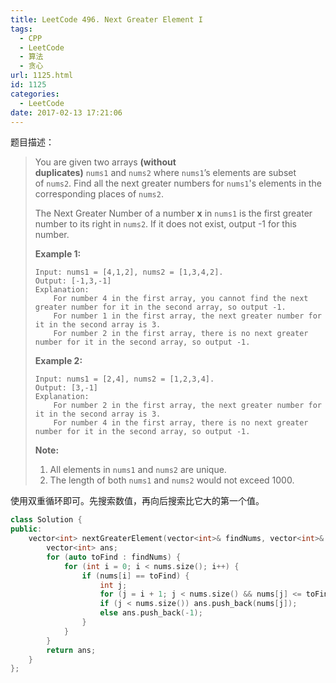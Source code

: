 ```yaml
---
title: LeetCode 496. Next Greater Element I
tags:
  - CPP
  - LeetCode
  - 算法
  - 贪心
url: 1125.html
id: 1125
categories:
  - LeetCode
date: 2017-02-13 17:21:06
---
```

题目描述：

> You are given two arrays **(without duplicates)** `nums1` and `nums2` where `nums1`’s elements are subset of `nums2`. Find all the next greater numbers for `nums1`'s elements in the corresponding places of `nums2`.
>
> The Next Greater Number of a number **x** in `nums1` is the first greater number to its right in `nums2`. If it does not exist, output -1 for this number.
>
> **Example 1:**
>
> ```
> Input: nums1 = [4,1,2], nums2 = [1,3,4,2].
> Output: [-1,3,-1]
> Explanation:
>     For number 4 in the first array, you cannot find the next greater number for it in the second array, so output -1.
>     For number 1 in the first array, the next greater number for it in the second array is 3.
>     For number 2 in the first array, there is no next greater number for it in the second array, so output -1.
>
> ```
>
> **Example 2:**
>
> ```
> Input: nums1 = [2,4], nums2 = [1,2,3,4].
> Output: [3,-1]
> Explanation:
>     For number 2 in the first array, the next greater number for it in the second array is 3.
>     For number 4 in the first array, there is no next greater number for it in the second array, so output -1.
>
> ```
>
> **Note:**
>
> 1. All elements in `nums1` and `nums2` are unique.
> 2. The length of both `nums1` and `nums2` would not exceed 1000.

使用双重循环即可。先搜索数值，再向后搜索比它大的第一个值。

```cpp
class Solution {
public:
    vector<int> nextGreaterElement(vector<int>& findNums, vector<int>& nums) {
        vector<int> ans;
        for (auto toFind : findNums) {
            for (int i = 0; i < nums.size(); i++) {
                if (nums[i] == toFind) {
                    int j;
                    for (j = i + 1; j < nums.size() && nums[j] <= toFind; j++) ;
                    if (j < nums.size()) ans.push_back(nums[j]);
                    else ans.push_back(-1);
                }
            }
        }
        return ans;
    }
};
```

